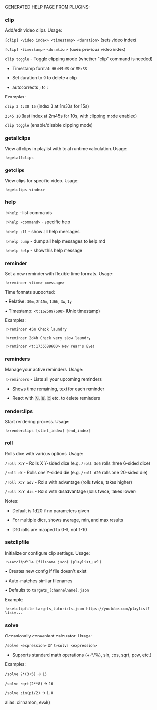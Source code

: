GENERATED HELP PAGE FROM PLUGINS:

### **clip**

Add/edit video clips. Usage:

`[clip] <video index> <timestamp> <duration>` (sets video index)

`[clip] <timestamp> <duration>` (uses previous video index)

`clip toggle` - Toggle clipping mode (whether "clip" command is needed)

- Timestamp format: `HH:MM:SS` or `MM:SS`

- Set duration to 0 to delete a clip

- autocorrects ; to :

Examples:

`clip 3 1:30 15` (index 3 at 1m30s for 15s)

`2;45 10` (last index at 2m45s for 10s, with clipping mode enabled)

`clip toggle` (enable/disable clipping mode)

### **getallclips**

View all clips in playlist with total runtime calculation. Usage:

`!>getallclips`



### **getclips**

View clips for specific video. Usage:

`!>getclips <index>`



### **help**

`!>help` - list commands

`!>help <command>` - specific help

`!>help all` - show all help messages

`!>help dump` - dump all help messages to help.md

`!>help help` - show this help message

### **reminder**

Set a new reminder with flexible time formats. Usage:

`!>reminder <time> <message>`

Time formats supported:

• Relative: `30m`, `2h15m`, `1d6h`, `3w`, `1y`

• Timestamp: `<t:1625097600>` (Unix timestamp)

Examples:

`!>reminder 45m Check laundry`

`!>reminder 2d4h Check very slow laundry`

`!>reminder <t:1735689600> New Year's Eve!`

### **reminders**

Manage your active reminders. Usage:

`!>reminders` - Lists all your upcoming reminders

- Shows time remaining, text for each reminder

- React with 🇦, 🇧, 🇨 etc. to delete reminders



### **renderclips**

Start rendering process. Usage:

`!>renderclips [start_index] [end_index]`



### **roll**

Rolls dice with various options. Usage: 

`/roll XdY` - Rolls X Y-sided dice (e.g. `/roll 3d6` rolls three 6-sided dice)

`/roll dY` - Rolls one Y-sided die (e.g. `/roll d20` rolls one 20-sided die)

`/roll XdY adv` - Rolls with advantage (rolls twice, takes higher)

`/roll XdY dis` - Rolls with disadvantage (rolls twice, takes lower)

Notes:

- Default is 1d20 if no parameters given

- For multiple dice, shows average, min, and max results

- D10 rolls are mapped to 0-9, not 1-10



### **setclipfile**

Initialize or configure clip settings. Usage:

`!>setclipfile [filename.json] [playlist_url]`

• Creates new config if file doesn't exist

• Auto-matches similar filenames

• Defaults to `targets_[channelname].json`

Example:

`!>setclipfile targets_tutorials.json https://youtube.com/playlist?list=...`

### **solve**

Occasionally convenient calculator. Usage:

`/solve <expression>` or `!>solve <expression>`

- Supports standard math operations (+-*/%), sin, cos, sqrt, pow, etc.)

Examples:

`/solve 2*(3+5)` → `16`

`/solve sqrt(2**8)` → `16`

`/solve sin(pi/2)` → `1.0`

alias: cinnamon, eval(<expression>)